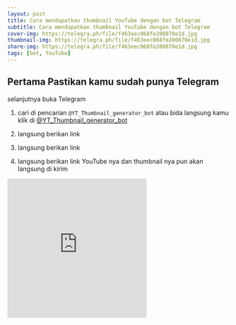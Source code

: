 ```yaml
---
layout: post
title: Cara mendapatkan thumbnail YouTube dengan bot Telegram
subtitle: Cara mendapatkan thumbnail YouTube dengan bot Telegram
cover-img: https://telegra.ph/file/f463eec068fe200870e1d.jpg
thumbnail-img: https://telegra.ph/file/f463eec068fe200870e1d.jpg
share-img: https://telegra.ph/file/f463eec068fe200870e1d.jpg
tags: [bot, YouTube]
---
```


## Pertama Pastikan kamu sudah punya Telegram

selanjutnya buka Telegram
1. cari di pencarian ```@YT_Thumbnail_generator_bot``` atau bida langsung kamu klik di  [@YT_Thumbnail_generator_bot](https://t.me/YT_Thumbnail_generator_bot)

2. langsung berikan link 
2. langsung berikan link 
2. langsung berikan link YouTube nya dan thumbnail nya pun akan langsung di kirim

<iframe width="315" height="315" src="https://www.youtube.com/embed/_Jpp8hxKx1Y" frameborder="0" allow="autoplay; encrypted-media" allowfullscreen></iframe>
